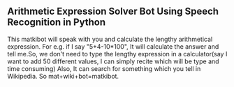 ## Arithmetic Expression Solver Bot Using Speech Recognition in Python
This matkibot will speak with you and calculate the lengthy arithmetical expression. For e.g. if I say "5+4-10*100", It will calculate the answer and tell me.So, we don't need to type the lengthy expression in a calculator(say I want to add 50 different values, I can simply recite which will be type and time consuming) Also, It can search for something which you tell in Wikipedia. So mat+wiki+bot=matkibot.
